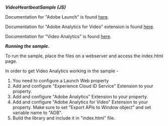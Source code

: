 ***VideoHeartbeatSample (JS)***

Documentation for "Adobe Launch" is found [here](https://docs.adobelaunch.com/getting-started).

Documentation for "Adobe Analytics for Video" extension is found [here](https://docs.adobelaunch.com/extension-reference/adobe-analytics-for-video-extension).

Documentation for "Video Analytics" is found [here](https://marketing.adobe.com/resources/help/en_US/sc/appmeasurement/hbvideo/).

***Running the sample.***

To run the sample, place the files on a webserver and access the index.html page.

In order to get Video Analytics working in the sample - 
1) You need to configure a Launch Web property
2) Add and configure "Experience Cloud ID Service" Extension to your property.
3) Add and configure "Adobe Analytics" Extension to your property.
4) Add and configure "Adobe Analytics for Video" Extension to your property. Make sure to set "Export APIs to Window object" and set variable name to "ADB".
5) Build the library and include it in "index.html" file.